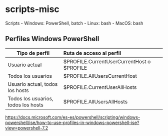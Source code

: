 # scripts-misc
Scripts - Windows: PowerShell, batch - Linux: bash - MacOS: bash

## Perfiles Windows PowerShell
| Tipo de perfil | Ruta de acceso al perfil |
| --- | :--- |
| Usuario actual | $PROFILE.CurrentUserCurrentHost o $PROFILE |
| Todos los usuarios | $PROFILE.AllUsersCurrentHost |
| Usuario actual, todos los hosts | $PROFILE.CurrentUserAllHosts |
| Todos los usuarios, todos los hosts | $PROFILE.AllUsersAllHosts |

https://docs.microsoft.com/es-es/powershell/scripting/windows-powershell/ise/how-to-use-profiles-in-windows-powershell-ise?view=powershell-7.2